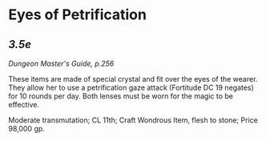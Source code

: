 # Eyes of Petrification





*3.5e*
---
*Dungeon Master's Guide, p.256*

These items are made of special crystal and fit over the eyes of the wearer. They allow her to use a petrification gaze attack (Fortitude DC 19 negates) for 10 rounds per day. Both lenses must be worn for the magic to be effective.

Moderate transmutation; CL 11th; Craft Wondrous Item, flesh to stone; Price 98,000 gp. 